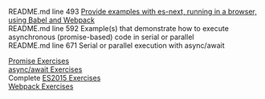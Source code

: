 README.md line 493 [Provide examples with es-next, running in a browser, using Babel and Webpack](Hand-in-Period-1#provide-examples-with-es-next-running-in-a-browser-using-babel-and-webpack)  
README.md line 592 Example(s) that demonstrate how to execute asynchronous (promise-based) code in serial or parallel  
README.md line 671 Serial or parallel execution with async/await

[Promise Exercises](https://docs.google.com/document/d/1jpqmitlHKeIcWzDdbe-jO281xFQiGywP3c2iKCDeffQ/edit?usp=sharing)  
[async/await Exercises](https://docs.google.com/document/d/1uE22QlBGuWRWCB8PqR0fteRygiwfv4V0nZ5lhAq-r0k/edit?usp=sharing)  
Complete [ES2015 Exercises](https://docs.google.com/document/d/1pkWn0_FoZuDJhGei4XlX4mx4zkZH7iuhtc6ecr5kelY/edit)  
[Webpack Exercises](https://docs.google.com/document/d/1PIMMeYPqN8Qzo4qsgjjuNAC0_15RIEVjD0DbBhcaP-0/edit?usp=sharing)
